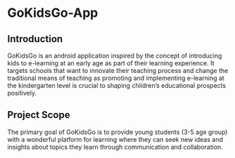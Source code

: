 # GoKidsGo-App  
## Introduction  
GoKidsGo is an android application inspired by the concept of introducing kids to e-learning at an early age as part of their learning experience. It targets schools that want to innovate their teaching process and change the traditional means of teaching as promoting and implementing e-learning at the kindergarten level is crucial to shaping children’s educational prospects positively.  

## Project Scope  
The primary goal of GoKidsGo is to provide young students (3-5 age group) with a wonderful platform for learning where they can seek new ideas and insights about topics they learn through communication and collaboration.

